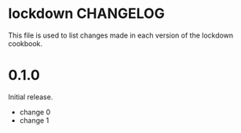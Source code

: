 # lockdown CHANGELOG

This file is used to list changes made in each version of the lockdown cookbook.

# 0.1.0

Initial release.

- change 0
- change 1


